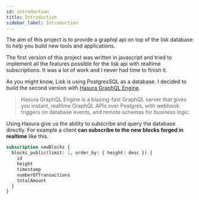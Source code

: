 ```yaml
---
id: introduction
title: Introduction
sidebar_label: Introduction
---
```


The aim of this project is to provide a graphql api on top of the lisk database to help you build new tools and applications.

The first version of this project was written in javascript and tried to implement all the features possible for the lisk api with realtime subscriptions. It was a lot of work and I never had time to finish it.

As you might know, Lisk is using PostgresSQL as a database. I decided to build the second version with [Hasura GraphQL Engine](https://github.com/hasura/graphql-engine).

> Hasura GraphQL Engine is a blazing-fast GraphQL server that gives you instant, realtime GraphQL APIs over Postgres, with webhook triggers on database events, and remote schemas for business logic.

Using Hasura give us the ability to subscribe and query the database directly. For example a client **can subscribe to the new blocks forged in realtime** like this.

```graphql
subscription newBlocks {
  blocks_public(limit: 1, order_by: { height: desc }) {
    id
    height
    timestamp
    numberOfTransactions
    totalAmount
  }
}
```
